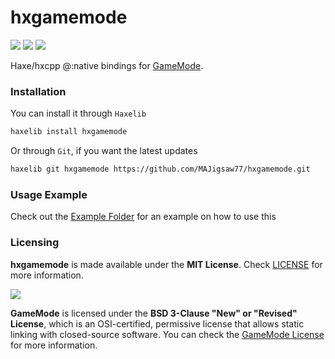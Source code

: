 # hxgamemode

![](https://img.shields.io/github/repo-size/MAJigsaw77/hxgamemode) ![](https://badgen.net/github/open-issues/MAJigsaw77/hxgamemode) ![](https://badgen.net/badge/license/MIT/green)

Haxe/hxcpp @:native bindings for [GameMode](https://github.com/FeralInteractive/gamemode).

### Installation

You can install it through `Haxelib`
```bash
haxelib install hxgamemode
```
Or through `Git`, if you want the latest updates
```bash
haxelib git hxgamemode https://github.com/MAJigsaw77/hxgamemode.git
```

### Usage Example

Check out the [Example Folder](example/) for an example on how to use this 

### Licensing

**hxgamemode** is made available under the **MIT License**. Check [LICENSE](./LICENSE) for more information.

![](https://www.feralinteractive.com/data/news_images/FERAL_GameMode_520x326_Main.jpg)

**GameMode** is licensed under the **BSD 3-Clause "New" or "Revised" License**, which is an OSI-certified, permissive license that allows static linking with closed-source software. You can check the [GameMode License](https://github.com/FeralInteractive/gamemode/blob/master/LICENSE.txt) for more information.
